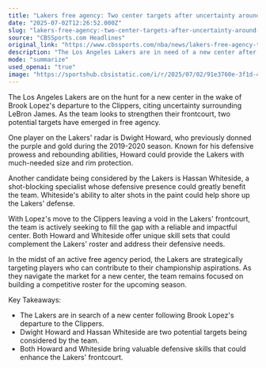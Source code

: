 ```yaml
---
title: "Lakers free agency: Two center targets after uncertainty around LeBron moved Brook Lopez to sign with Clippers"
date: "2025-07-02T12:26:52.000Z"
slug: "lakers-free-agency:-two-center-targets-after-uncertainty-around-lebron-moved-brook-lopez-to-sign-with-clippers"
source: "CBSSports.com Headlines"
original_link: "https://www.cbssports.com/nba/news/lakers-free-agency-two-center-targets-after-uncertainty-around-lebron-moved-brook-lopez-to-sign-with-clippers/"
description: "The Los Angeles Lakers are in need of a new center after Brook Lopez left for the Clippers, creating uncertainty around LeBron James. Two potential targets for the Lakers in free agency are Dwight Howard and Hassan Whiteside, known for their defensive abilities. Both players could provide much-needed size and rim protection for the Lakers, helping to strengthen their frontcourt and address their defensive needs as they aim to build a competitive roster for the upcoming season."
mode: "summarize"
used_openai: "true"
image: "https://sportshub.cbsistatic.com/i/r/2025/07/02/91e3760e-3f1d-4f6b-9cc0-1db2f1f5ec92/thumbnail/1200x675/2c9a09c8728a6c23b6b8f5838605c562/lakers.png"
---
```


The Los Angeles Lakers are on the hunt for a new center in the wake of Brook Lopez's departure to the Clippers, citing uncertainty surrounding LeBron James. As the team looks to strengthen their frontcourt, two potential targets have emerged in free agency.

One player on the Lakers' radar is Dwight Howard, who previously donned the purple and gold during the 2019-2020 season. Known for his defensive prowess and rebounding abilities, Howard could provide the Lakers with much-needed size and rim protection.

Another candidate being considered by the Lakers is Hassan Whiteside, a shot-blocking specialist whose defensive presence could greatly benefit the team. Whiteside's ability to alter shots in the paint could help shore up the Lakers' defense.

With Lopez's move to the Clippers leaving a void in the Lakers' frontcourt, the team is actively seeking to fill the gap with a reliable and impactful center. Both Howard and Whiteside offer unique skill sets that could complement the Lakers' roster and address their defensive needs.

In the midst of an active free agency period, the Lakers are strategically targeting players who can contribute to their championship aspirations. As they navigate the market for a new center, the team remains focused on building a competitive roster for the upcoming season.

Key Takeaways:
- The Lakers are in search of a new center following Brook Lopez's departure to the Clippers.
- Dwight Howard and Hassan Whiteside are two potential targets being considered by the team.
- Both Howard and Whiteside bring valuable defensive skills that could enhance the Lakers' frontcourt.